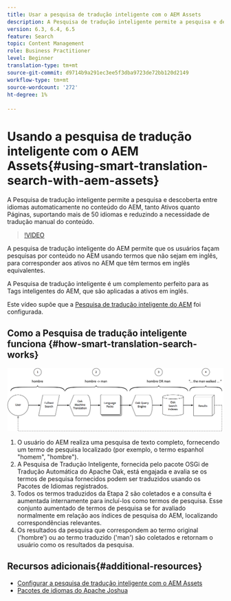 ```yaml
---
title: Usar a pesquisa de tradução inteligente com o AEM Assets
description: A Pesquisa de tradução inteligente permite a pesquisa e descoberta entre idiomas automaticamente no conteúdo do AEM, tanto Ativos quanto Páginas, suportando mais de 50 idiomas e reduzindo a necessidade de tradução manual do conteúdo.
version: 6.3, 6.4, 6.5
feature: Search
topic: Content Management
role: Business Practitioner
level: Beginner
translation-type: tm+mt
source-git-commit: d9714b9a291ec3ee5f3dba9723de72bb120d2149
workflow-type: tm+mt
source-wordcount: '272'
ht-degree: 1%

---
```



# Usando a pesquisa de tradução inteligente com o AEM Assets{#using-smart-translation-search-with-aem-assets}

A Pesquisa de tradução inteligente permite a pesquisa e descoberta entre idiomas automaticamente no conteúdo do AEM, tanto Ativos quanto Páginas, suportando mais de 50 idiomas e reduzindo a necessidade de tradução manual do conteúdo.

>[!VIDEO](https://video.tv.adobe.com/v/21297/?quality=9&learn=on)

A pesquisa de tradução inteligente do AEM permite que os usuários façam pesquisas por conteúdo no AEM usando termos que não sejam em inglês, para corresponder aos ativos no AEM que têm termos em inglês equivalentes.

A Pesquisa de tradução inteligente é um complemento perfeito para as Tags inteligentes do AEM, que são aplicadas a ativos em inglês.

Este vídeo supõe que a [Pesquisa de tradução inteligente do AEM](smart-translation-search-technical-video-setup.md) foi configurada.

## Como a Pesquisa de tradução inteligente funciona {#how-smart-translation-search-works}

![Diagrama de Fluxo da Pesquisa de Tradução Inteligente](assets/smart-translation-search-flow.png)

1. O usuário do AEM realiza uma pesquisa de texto completo, fornecendo um termo de pesquisa localizado (por exemplo, o termo espanhol &quot;homem&quot;, &quot;hombre&quot;).
2. A Pesquisa de Tradução Inteligente, fornecida pelo pacote OSGi de Tradução Automática do Apache Oak, está engajada e avalia se os termos de pesquisa fornecidos podem ser traduzidos usando os Pacotes de Idiomas registrados.
3. Todos os termos traduzidos da Etapa 2 são coletados e a consulta é aumentada internamente para incluí-los como termos de pesquisa. Esse conjunto aumentado de termos de pesquisa se for avaliado normalmente em relação aos índices de pesquisa do AEM, localizando correspondências relevantes.
4. Os resultados da pesquisa que correspondem ao termo original (&#39;hombre&#39;) ou ao termo traduzido (&#39;man&#39;) são coletados e retornam o usuário como os resultados da pesquisa.

## Recursos adicionais{#additional-resources}

* [Configurar a pesquisa de tradução inteligente com o AEM Assets](smart-translation-search-technical-video-setup.md)
* [Pacotes de idiomas do Apache Joshua](https://cwiki.apache.org/confluence/display/JOSHUA/Language+Packs)